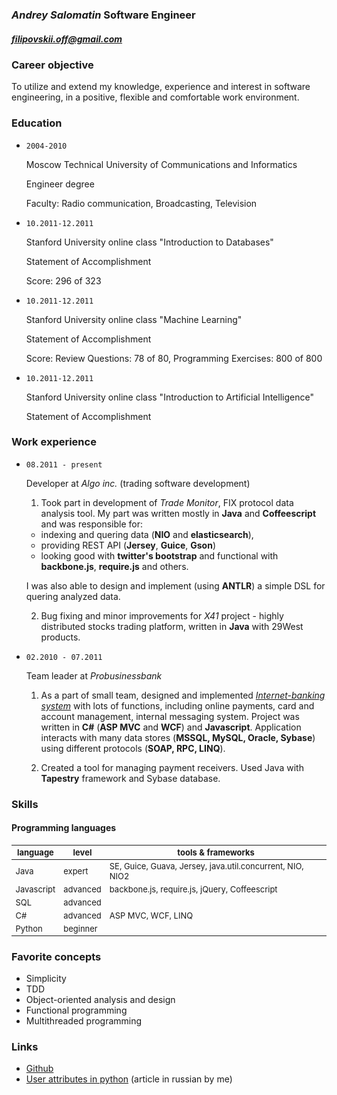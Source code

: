 ### *Andrey Salomatin* Software Engineer
##### filipovskii.off@gmail.com

### Career objective
To utilize and extend my knowledge, experience and interest in software engineering, in a positive, flexible and comfortable work environment.

### Education
*   `2004-2010`

    Moscow Technical University of  Communications and Informatics

    Engineer degree

    Faculty: Radio communication, Broadcasting, Television

*   `10.2011-12.2011`

    Stanford University online class "Introduction to Databases"

    Statement of Accomplishment

    Score: 296 of 323

*   `10.2011-12.2011`

    Stanford University online class "Machine Learning"

    Statement of Accomplishment

    Score: Review Questions: 78 of 80, Programming Exercises: 800 of 800


*   `10.2011-12.2011`

    Stanford University online class "Introduction to Artificial Intelligence"

    Statement of Accomplishment

### Work experience
*   `08.2011 - present`

    Developer at *Algo inc.* (trading software development)

    1. Took part in development of *Trade Monitor*, FIX protocol data analysis tool. My part was written mostly in **Java** and **Coffeescript** and was responsible for:
      -   indexing and quering data (**NIO** and **elasticsearch**),
      -   providing REST API (**Jersey**, **Guice**, **Gson**)
      -   looking good with **twitter's bootstrap** and functional with **backbone.js**, **require.js** and others.

      I was also able to design and implement (using **ANTLR**) a simple DSL for quering analyzed data.

    2. Bug fixing and minor improvements for *X41* project - highly distributed stocks trading platform, written in **Java** with 29West products.

*   `02.2010 - 07.2011`

    Team leader at *Probusinessbank*

    1.   As a part of small team, designed and implemented *[Internet-banking system](http://www.e-life.ru/)* with lots of functions, including online payments, card and account management, internal messaging system.
    Project was written in **C#** (**ASP MVC** and **WCF**) and **Javascript**. Application interacts with many data stores (**MSSQL, MySQL, Oracle, Sybase**) using different protocols (**SOAP, RPC, LINQ**).

    2.  Created a tool for managing payment receivers. Used Java with **Tapestry** framework and Sybase database.

### Skills

####   Programming languages

<div class="row">
  <div class="span12">
    <table class="table table-condensed" style="font-size:13px">
      <thead>
        <th>language</th>
        <th>level</th>
        <th>tools & frameworks</th>
      </thead>
      <tbody>
        <tr>
          <td>Java</td>
          <td>expert</td>
          <td>SE, Guice, Guava, Jersey, java.util.concurrent, NIO, NIO2</td>
        </tr>
        <tr>
          <td>Javascript</td>
          <td>advanced</td>
          <td>backbone.js, require.js, jQuery, Coffeescript</td>
        </tr>
        <tr>
          <td>SQL</td>
          <td>advanced</td>
          <td>&nbsp;</td>
        </tr>
        <tr>
          <td>C#</td>
          <td>advanced</td>
          <td>ASP MVC, WCF, LINQ</td>
        </tr>
        <tr>
          <td>Python</td>
          <td>beginner</td>
          <td>&nbsp;</td>
        </tr>
      </tbody>
    </table>
  </div>
</div>

### Favorite concepts

*   Simplicity
*   TDD
*   Object-oriented analysis and design
*   Functional programming
*   Multithreaded programming

### Links

*   [Github](https://github.com/filipovskii)
*   [User attributes in python](http://habrahabr.ru/blogs/python/137415/) (article in russian by me)
